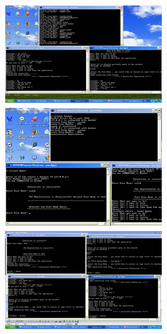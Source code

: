 ![alt text](https://github.com/salaheddin-darwish/OO-Comm-ChatApp/blob/main/Images/Chat.jpg?raw=true)

![alt text](https://github.com/salaheddin-darwish/OO-Comm-ChatApp/blob/main/Images/two%20agen.jpg?raw=true)

![alt text](https://github.com/salaheddin-darwish/OO-Comm-ChatApp/blob/main/Images/4%20Agents.jpg?raw=true)


